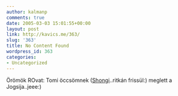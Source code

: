```yaml
---
author: kalmanp
comments: true
date: 2005-03-03 15:01:55+00:00
layout: post
link: http://kavics.me/363/
slug: '363'
title: No Content Found
wordpress_id: 363
categories:
- Uncategorized
---
```


Örömök ROvat: Tomi öccsömnek ([Shongi](http://shongi.freeblog.hu/)..ritkán frissül:) meglett a Jogsija..jeee:)
